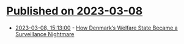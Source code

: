 # [Published on 2023-03-08](index.md)

* [2023-03-08, 15:13:00](https://soylentnews.org/article.pl?sid=23/03/07/1620237&from=rss) - [How Denmark’s Welfare State Became a Surveillance Nightmare](https://soylentnews.org/article.pl?sid=23/03/07/1620237&from=rss)
